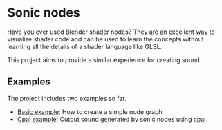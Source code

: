 # Sonic nodes

Have you ever used Blender shader nodes? They are an excellent way to visualize shader code
and can be used to learn the concepts without learning all the details of a shader language
like GLSL.

This project aims to provide a similar experience for creating sound.

## Examples

The project includes two examples so far.

- [Basic example](examples/basic.rs): How to create a simple node graph
- [Cpal example](examples/cpal.rs): Output sound generated by sonic nodes using [cpal](https://crates.io/crates/cpal)